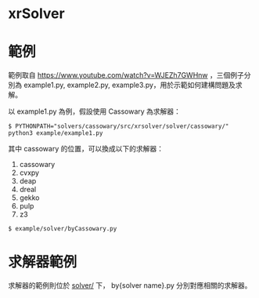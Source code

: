# xrSolver

範例
====

範例取自 https://www.youtube.com/watch?v=WJEZh7GWHnw ，三個例子分別為 example1.py, example2.py, example3.py，用於示範如何建構問題及求解。

以 example1.py 為例，假設使用 Cassowary 為求解器：
```console
$ PYTHONPATH="solvers/cassowary/src/xrsolver/solver/cassowary/" python3 example/example1.py
```

其中 cassowary 的位置，可以換成以下的求解器：
1. cassowary
2. cvxpy
3. deap
4. dreal
5. gekko
6. pulp
7. z3

```console
$ example/solver/byCassowary.py
```

求解器範例
===
求解器的範例則位於 [solver/](solver/) 下， by{solver name}.py 分別對應相關的求解器。

